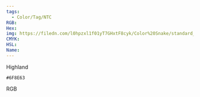 ```yaml
---
tags:
  - Color/Tag/NTC
RGB:
Hex:
img: https://filedn.com/l0hpzxl1f01yT7GHxtF8cyk/Color%20Snake/standard_csv_to_svg/%23/6F8E63.svg
CMYK:
HSL:
Name:
---
```

Highland
```palette
#6F8E63
```
RGB
